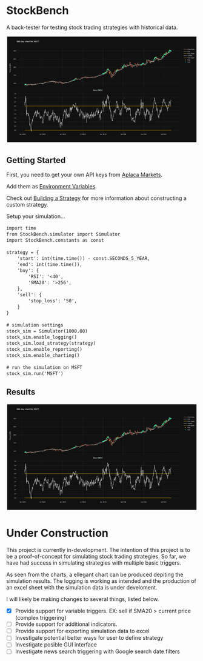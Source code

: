 # StockBench
A back-tester for testing stock trading strategies with historical data.

![chart](https://github.com/jocon15/StockBench/blob/master/images/example_chart.png)

## Getting Started
First, you need to get your own API keys from [Aplaca Markets](https://alpaca.markets/).

Add them as [Environment Variables](https://github.com/jocon15/StockBench/wiki/Environment-Variables).

Check out [Building a Strategy](https://github.com/jocon15/StockBench/wiki/Building-a-Strategy) for more information about constructing a custom strategy.

Setup your simulation...
```
import time
from StockBench.simulator import Simulator
import StockBench.constants as const

strategy = {
    'start': int(time.time()) - const.SECONDS_5_YEAR,
    'end': int(time.time()),
    'buy': {
        'RSI': '<40',
        'SMA20': '>256',
    },
    'sell': {
        'stop_loss': '50',
    }
}

# simulation settings
stock_sim = Simulator(1000.00)
stock_sim.enable_logging()
stock_sim.load_strategy(strategy)
stock_sim.enable_reporting()
stock_sim.enable_charting()

# run the simulation on MSFT
stock_sim.run('MSFT')

```

## Results
![chart](https://github.com/jocon15/StockBench/blob/master/images/example_chart.png)

# Under Construction
This project is currently in-development. The intention of this project is to be a proof-of-concept for simulating stock trading strategies. So far, we have had success in simulating strategies with multiple basic triggers.

As seen from the charts, a ellegant chart can be produced depiting the simulation results. The logging is working as intended and the production of an excel sheet with the simulation data is under develoment.

I will likely be making changes to several things, listed below.

- [x] Provide support for variable triggers. EX: sell if SMA20 > current price (complex triggering)
- [ ] Provide support for additional indicators.
- [ ] Provide support for exporting simulation data to excel
- [ ] Investigate potential better ways for user to define strategy
- [ ] Investigate posible GUI interface
- [ ] Investigate news search triggering with Google search date filters
